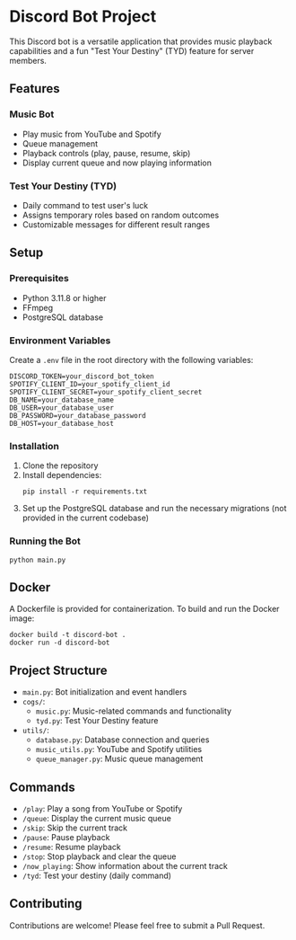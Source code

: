 # Discord Bot Project

This Discord bot is a versatile application that provides music playback capabilities and a fun "Test Your Destiny" (TYD) feature for server members.

## Features

### Music Bot
- Play music from YouTube and Spotify
- Queue management
- Playback controls (play, pause, resume, skip)
- Display current queue and now playing information

### Test Your Destiny (TYD)
- Daily command to test user's luck
- Assigns temporary roles based on random outcomes
- Customizable messages for different result ranges

## Setup

### Prerequisites
- Python 3.11.8 or higher
- FFmpeg
- PostgreSQL database

### Environment Variables
Create a `.env` file in the root directory with the following variables:
```
DISCORD_TOKEN=your_discord_bot_token
SPOTIFY_CLIENT_ID=your_spotify_client_id
SPOTIFY_CLIENT_SECRET=your_spotify_client_secret
DB_NAME=your_database_name
DB_USER=your_database_user
DB_PASSWORD=your_database_password
DB_HOST=your_database_host
```

### Installation
1. Clone the repository
2. Install dependencies:
   ```
   pip install -r requirements.txt
   ```
3. Set up the PostgreSQL database and run the necessary migrations (not provided in the current codebase)

### Running the Bot
```
python main.py
```

## Docker
A Dockerfile is provided for containerization. To build and run the Docker image:

```
docker build -t discord-bot .
docker run -d discord-bot
```

## Project Structure
- `main.py`: Bot initialization and event handlers
- `cogs/`:
  - `music.py`: Music-related commands and functionality
  - `tyd.py`: Test Your Destiny feature
- `utils/`:
  - `database.py`: Database connection and queries
  - `music_utils.py`: YouTube and Spotify utilities
  - `queue_manager.py`: Music queue management

## Commands
- `/play`: Play a song from YouTube or Spotify
- `/queue`: Display the current music queue
- `/skip`: Skip the current track
- `/pause`: Pause playback
- `/resume`: Resume playback
- `/stop`: Stop playback and clear the queue
- `/now_playing`: Show information about the current track
- `/tyd`: Test your destiny (daily command)

## Contributing
Contributions are welcome! Please feel free to submit a Pull Request.